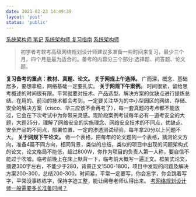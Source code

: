 ```yaml
---
date: 2021-02-23 14:49:39
layout: 'post'
status: 'public'
---
```







[系统架构师 笔记](https://github.com/lisahust/FDExam_Note)
[系统架构师 复习指南](https://mp.weixin.qq.com/s/WWohgIH96zoOhTkGAhv1bQ)
[系统架构师]()

> 初学者考软考高级网络规划设计师建议多准备一些时间来复习，最少三个月，四个月是最为适合的。备考的内容分三个部分:选择题、问答题、论文题。

**复习备考的重点：教材、真题、论文。**
**关于网规上午选择。**
广而深，概念、基础居多，要想拿稳，网络基础一定要扎实。
**关于网规下午案例。**
时间很紧，留给思考概述的时间很有限。平常就要对技术、产品选型、解决方案的优缺点进行提炼总结。在用的、前沿的技术都会考到，一定要关注华为的中小型园区的网络、存储、安全的解决方案（cisco、华三应该不会再考了），每一套真题的考点都不能放过，它会在下次考试中为你带来灵感。现阶段案例考试每年必有一道考安全的大题，大题25分，理解了网络安全的实施理念、网络安全技术的不同点，优缺点、安全产品的不同点，部署位置、一定的渗透测试经验。每年拿20分以上问题不大。
**关于网规下午论文。**
做一个表格，把每年的论文题列一个表格，猜测论文方向，准备4篇不同方向，相同背景，类似的总结，类似的项目中出现的问题架构式的论文，论文格局不能低，超过800W，你作为项目的负责人第一人称，要自信不能过于吹嘘。临考前晚上在床上默背一下，临考前大概写一遍正文。框架式论文，摘要300字左右，不能少于280，背景正文1500-1800，项目中发现的问题及解决方案200-300，总结200-300。时间紧，平常一定要写，你会忘字，你会跳着写字，平常没事练练字，保持字迹工整，能让阅卷老师认得出来。
[考网络规划设计师一般需要多长准备时间？](https://www.zhihu.com/question/20068815)
